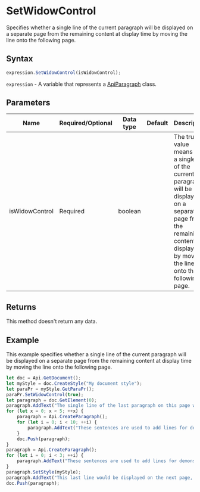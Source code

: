 # SetWidowControl

Specifies whether a single line of the current paragraph will be displayed on a separate page from the remaining content at display time by moving the line onto the following page.

## Syntax

```javascript
expression.SetWidowControl(isWidowControl);
```

`expression` - A variable that represents a [ApiParagraph](../ApiParagraph.md) class.

## Parameters

| **Name** | **Required/Optional** | **Data type** | **Default** | **Description** |
| ------------- | ------------- | ------------- | ------------- | ------------- |
| isWidowControl | Required | boolean |  | The true value means that a single line of the current paragraph will be displayed on a separate page from the remaining content at display time by moving the line onto the following page. |

## Returns

This method doesn't return any data.

## Example

This example specifies whether a single line of the current paragraph will be displayed on a separate page from the remaining content at display time by moving the line onto the following page.

```javascript editor-docx
let doc = Api.GetDocument();
let myStyle = doc.CreateStyle("My document style");
let paraPr = myStyle.GetParaPr();
paraPr.SetWidowControl(true);
let paragraph = doc.GetElement(0);
paragraph.AddText("The single line of the last paragraph on this page will be prevented from being displayed on a separate page. ");
for (let x = 0; x < 5; ++x) {
	paragraph = Api.CreateParagraph();
	for (let i = 0; i < 10; ++i) {
		paragraph.AddText("These sentences are used to add lines for demonstrative purposes. ");
	}
	doc.Push(paragraph);
}
paragraph = Api.CreateParagraph();
for (let i = 0; i < 3; ++i) {
	paragraph.AddText("These sentences are used to add lines for demonstrative purposes. ");
}
paragraph.SetStyle(myStyle);
paragraph.AddText("This last line would be displayed on the next page, if we had not used the set widow control method.");
doc.Push(paragraph);
```
